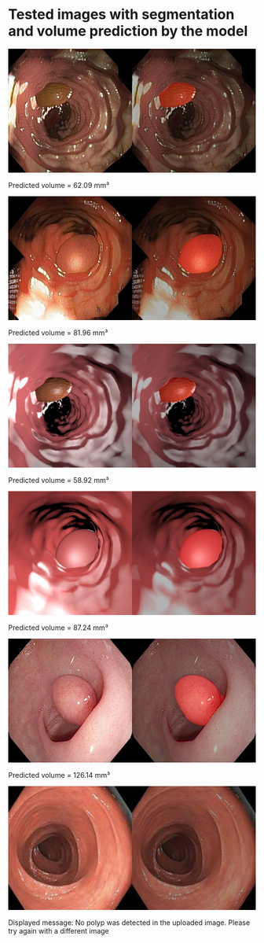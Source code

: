 # Tested images with segmentation and volume prediction by the model
![img1](https://github.com/LineIntegralx/AlphaPolyp/blob/main/images/image1.jpeg)

Predicted volume = 62.09 mm³

![img2](https://github.com/LineIntegralx/AlphaPolyp/blob/main/images/image2.jpeg)

Predicted volume = 81.96 mm³

![img3](https://github.com/LineIntegralx/AlphaPolyp/blob/main/images/image3.jpeg)

Predicted volume = 58.92 mm³

![img4](https://github.com/LineIntegralx/AlphaPolyp/blob/main/images/image4.jpeg)

Predicted volume = 87.24 mm³

![img5](https://github.com/LineIntegralx/AlphaPolyp/blob/main/images/image5.jpeg)

Predicted volume = 126.14 mm³

![img6](https://github.com/LineIntegralx/AlphaPolyp/blob/main/images/image6.jpeg)

Displayed message: No polyp was detected in the uploaded image. 
Please try again with a different image 